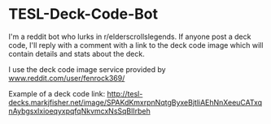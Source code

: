 # TESL-Deck-Code-Bot
I'm a reddit bot who lurks in r/elderscrollslegends. If anyone post a deck code, I'll reply with a comment with a link to the deck code image which will contain details and stats about the deck.

I use the deck code image service provided by www.reddit.com/user/fenrock369/

Example of a deck code link: http://tesl-decks.markjfisher.net/image/SPAKdKmxrpnNqtgByxeBjtliAEhNnXeeuCATxqnAybgsxlxioeqyxpqfqNkvmcxNsSqBlIrbeh 
